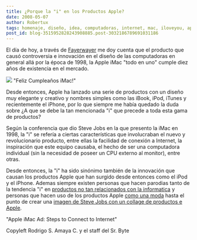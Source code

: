 ```yaml
---
title: ¿Porque la "i" en los Productos Apple?
date: 2008-05-07
author: Robertux
tags: homenaje, diseño, idea, computadoras, internet, mac, iloveyou, apple
post_id: blog-3515952828243908885.post-3032186789691031186
---
```


El día de hoy, a través de [Fayerwayer](http://www.fayerwayer.com/2008/05/10-anos-del-imac/#more-6912) me doy cuenta que el producto que causó controversia e innovación en el diseño de las computadoras en general allá por la época de 1998, la Apple iMac "todo en uno" cumple diez años de existencia en el mercado.

[![](http://bp2.blogger.com/_jH77WNrMVRA/SCHo5Dw3a5I/AAAAAAAAA24/K1mwyq4GAMw/s320/iMacs.png)](http://bp2.blogger.com/_jH77WNrMVRA/SCHo5Dw3a5I/AAAAAAAAA24/K1mwyq4GAMw/s1600-h/iMacs.png)
"Feliz Cumpleaños iMac!"

Desde entonces, Apple ha lanzado una serie de productos con un diseño muy elegante y creativo y nombres simples como las iBook, iPod, iTunes y recientemente el iPhone, por lo que siempre me había quedado la duda sobre ¿A que se debe la tan mencionada "i" que precede a toda esta gama de productos?

Según la conferencia que dio Steve Jobs en la que presento la iMac en 1998, la "i" se refería a ciertas características que involucraban el nuevo y revolucionario producto, entre ellas la facilidad de conexión a Internet, la inspiración que este equipo causaba, el hecho de ser una computadora individual (sin la necesidad de poseer un CPU externo al monitor), entre otras.

Desde entonces, la "i" ha sido sinónimo también de la innovación que causan los productos Apple que han surgido desde entonces como el iPod y el iPhone. Ademas siempre existen personas que hacen parodias tanto de la tendencia "i" en [productos no tan relacionados con la informatica](http://www.freakingnews.com/Odd-Apple-Products-Pictures--519.asp) y personas que hacen uso de los productos Apple [como una moda](http://www.linkinn.com/_Funny_Apple_Product_And_Design) hasta el punto de crear una [imagen de Steve Jobs con un collage de productos e Apple](http://www.geekologie.com/2008/03/steve_jobs_picture_made_of_app.php).

"Apple iMac Ad: Steps to Connect to
Internet"

Copyleft Rodrigo S. Amaya C. y el staff del Sr. Byte